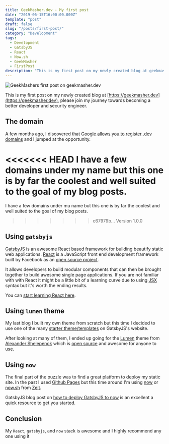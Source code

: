 ```yaml
---
title: GeekMasher.dev - My first post
date: "2019-06-15T16:00:00.000Z"
template: "post"
draft: false
slug: "/posts/first-post/"
category: "Development"
tags:
  - Development
  - GatsbyJS
  - React
  - Now.sh
  - GeekMasher
  - FirstPost
description: "This is my first post on my newly created blog at geekmasher.dev, please join my journey towards becoming a better developer and security engineer."
---
```


![GeekMashers first post on geekmasher.dev](/media/first-blog-banner-geekmasher.jpg)
<!-- https://elements.envato.com/blog-word-and-newspapers-PC6AD5P -->

This is my first post on my newly created blog at [https://geekmasher.dev](https://geekmasher.dev), please join my journey towards becoming a better developer and security engineer.

## The domain

A few months ago, I discovered that [Google allows you to register .dev domains](https://domains.google/tld/dev/) and I jumped at the opportunity.

<<<<<<< HEAD
I have a few domains under my name but this one is by far the coolest and well suited to the goal of my blog posts.
=======
I have a few domains under mu name but this one is by far the coolest and well suited to the goal of my blog posts.
>>>>>>> c67979b... Version 1.0.0

## Using `gatsbyjs`

[GatsbyJS](https://gatsbyjs.org/) is an awesome React based framework for building beautify static web applications.
[React](https://reactjs.org/) is a JavaScript front end development framework built by Facebook as an [open source project](https://github.com/facebook/react/).

It allows developers to build modular components that can then be brought together to build awesome single page applications.
If you are not familiar with with React it might be a little bit of a learning curve due to using [JSX](https://reactjs.org/docs/introducing-jsx.html) syntax but it's worth the ending results.

You can [start learning React here](https://reactjs.org/tutorial/tutorial.html).

## Using `lumen` theme

My last blog I built my own theme from scratch but this time I decided to use one of the many [starter theme/templates](https://www.gatsbyjs.org/starters/?v=2) on GatsbyJS's website.

After looking at many of them, I ended up going for the [Lumen](https://www.gatsbyjs.org/starters/alxshelepenok/gatsby-starter-lumen/) theme from [Alexander Shelepenok](https://github.com/alxshelepenok) which is [open source](https://github.com/alxshelepenok/gatsby-starter-lumen) and awesome for anyone to use.

## Using `now`

The final part of the puzzle was to find a great platform to deploy my static site.
In the past I used [Github Pages](https://pages.github.com/) but this time around I'm using [now](https://zeit.co/now) or [now.sh](https://now.sh) from [Zeit](https://zeit.co/home).

GatsbyJS blog post on [how to deploy GatsbyJS to now](https://www.gatsbyjs.org/docs/deploying-to-now/) is an excellent a quick resource to get you started.

## Conclusion

My `React`, `gatsbyjs`, and `now` stack is awesome and I highly recommend any one using it 

